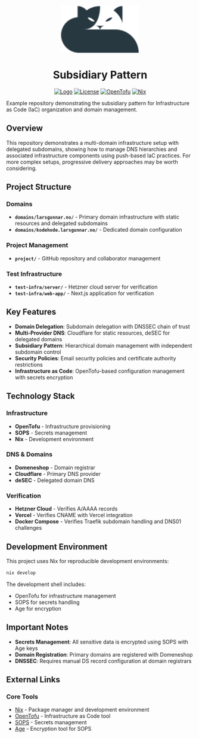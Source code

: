 <div align="center">
  <a href="https://larsgunnar.no">
    <img alt="Logo" src="./docs/assets/logo.svg" height="128">
  </a>
  <h1>Subsidiary Pattern</h1>

  <a href="https://larsgunnar.no"><img alt="Logo" src="https://img.shields.io/badge/MADE_BY_LG-441306?style=for-the-badge"></a>
  <a href="https://github.com/zabronax/2025-10-subsidiary-pattern/blob/main/LICENSE"><img alt="License" src="https://img.shields.io/github/license/zabronax/2025-10-subsidiary-pattern?style=for-the-badge&labelColor=441306&color=441306"></a>
<a href="https://opentofu.org/"><img alt="OpenTofu" src="https://img.shields.io/badge/OpenTofu-441306?style=for-the-badge&logo=opentofu"></a>
<a href="https://nixos.org/"><img alt="Nix" src="https://img.shields.io/badge/Nix_Flake-441306?style=for-the-badge&logo=nixos"></a>
</div>

Example repository demonstrating the subsidiary pattern for Infrastructure as Code (IaC) organization and domain management.

## Overview

This repository demonstrates a multi-domain infrastructure setup with delegated subdomains, showing how to manage DNS hierarchies and associated infrastructure components using push-based IaC practices. For more complex setups, progressive delivery approaches may be worth considering.

## Project Structure

### Domains
- **`domains/larsgunnar.no/`** - Primary domain infrastructure with static resources and delegated subdomains
- **`domains/kodehode.larsgunnar.no/`** - Dedicated domain configuration

### Project Management
- **`project/`** - GitHub repository and collaborator management

### Test Infrastructure
- **`test-infra/server/`** - Hetzner cloud server for verification
- **`test-infra/web-app/`** - Next.js application for verification

## Key Features

- **Domain Delegation**: Subdomain delegation with DNSSEC chain of trust
- **Multi-Provider DNS**: Cloudflare for static resources, deSEC for delegated domains
- **Subsidiary Pattern**: Hierarchical domain management with independent subdomain control
- **Security Policies**: Email security policies and certificate authority restrictions
- **Infrastructure as Code**: OpenTofu-based configuration management with secrets encryption

## Technology Stack

### Infrastructure
- **OpenTofu** - Infrastructure provisioning
- **SOPS** - Secrets management
- **Nix** - Development environment

### DNS & Domains
- **Domeneshop** - Domain registrar
- **Cloudflare** - Primary DNS provider
- **deSEC** - Delegated domain DNS

### Verification
- **Hetzner Cloud** - Verifies A/AAAA records
- **Vercel** - Verifies CNAME with Vercel integration
- **Docker Compose** - Verifies Traefik subdomain handling and DNS01 challenges

## Development Environment

This project uses Nix for reproducible development environments:

```bash
nix develop
```

The development shell includes:
- OpenTofu for infrastructure management
- SOPS for secrets handling
- Age for encryption

## Important Notes

- **Secrets Management**: All sensitive data is encrypted using SOPS with Age keys
- **Domain Registration**: Primary domains are registered with Domeneshop
- **DNSSEC**: Requires manual DS record configuration at domain registrars

## External Links

### Core Tools
- [Nix](https://nixos.org/) - Package manager and development environment
- [OpenTofu](https://opentofu.org/) - Infrastructure as Code tool
- [SOPS](https://github.com/getsops/sops) - Secrets management
- [Age](https://age-encryption.org/) - Encryption tool for SOPS
